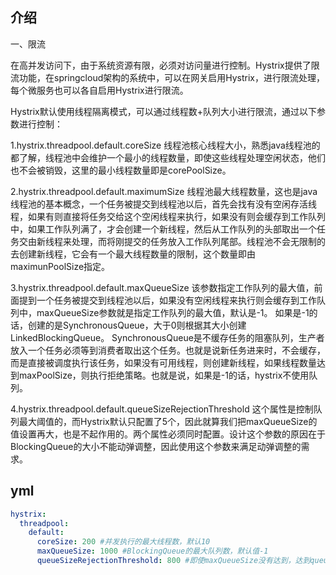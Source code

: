 ## 介绍

一、限流

   在高并发访问下，由于系统资源有限，必须对访问量进行控制。Hystrix提供了限流功能，在springcloud架构的系统中，可以在网关启用Hystrix，进行限流处理，每个微服务也可以各自启用Hystrix进行限流。

   Hystrix默认使用线程隔离模式，可以通过线程数+队列大小进行限流，通过以下参数进行控制：

1.hystrix.threadpool.default.coreSize
线程池核心线程大小，熟悉java线程池的都了解，线程池中会维护一个最小的线程数量，即使这些线程处理空闲状态，他们也不会被销毁，这里的最小线程数量即是corePoolSize。

2.hystrix.threadpool.default.maximumSize
线程池最大线程数量，这也是java线程池的基本概念，一个任务被提交到线程池以后，首先会找有没有空闲存活线程，如果有则直接将任务交给这个空闲线程来执行，如果没有则会缓存到工作队列中，如果工作队列满了，才会创建一个新线程，然后从工作队列的头部取出一个任务交由新线程来处理，而将刚提交的任务放入工作队列尾部。线程池不会无限制的去创建新线程，它会有一个最大线程数量的限制，这个数量即由maximunPoolSize指定。

3.hystrix.threadpool.default.maxQueueSize
该参数指定工作队列的最大值，前面提到一个任务被提交到线程池以后，如果没有空闲线程来执行则会缓存到工作队列中，maxQueueSize参数就是指定工作队列的最大值，默认是-1。
如果是-1的话，创建的是SynchronousQueue，大于0则根据其大小创建LinkedBlockingQueue。
SynchronousQueue是不缓存任务的阻塞队列，生产者放入一个任务必须等到消费者取出这个任务。也就是说新任务进来时，不会缓存，而是直接被调度执行该任务，如果没有可用线程，则创建新线程，如果线程数量达到maxPoolSize，则执行拒绝策略。也就是说，如果是-1的话，hystrix不使用队列。

4.hystrix.threadpool.default.queueSizeRejectionThreshold
这个属性是控制队列最大阈值的，而Hystrix默认只配置了5个，因此就算我们把maxQueueSize的值设置再大，也是不起作用的。两个属性必须同时配置。设计这个参数的原因在于BlockingQueue的大小不能动弹调整，因此使用这个参数来满足动弹调整的需求。



## yml

```yml
hystrix:
  threadpool:
    default:
      coreSize: 200 #并发执行的最大线程数，默认10
      maxQueueSize: 1000 #BlockingQueue的最大队列数，默认值-1
      queueSizeRejectionThreshold: 800 #即使maxQueueSize没有达到，达到queueSizeRejectionThreshold该值后，请求也会被拒绝，默认值5
```

